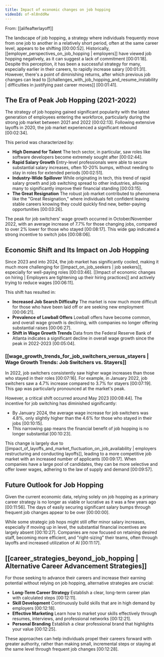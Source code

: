 ```yaml
---
title: Impact of economic changes on job hopping
videoId: of-ml8nddRw
---
```


From: [[alifeafterlayoff]] <br/> 

The landscape of job hopping, a strategy where individuals frequently move from one job to another in a relatively short period, often at the same career level, appears to be shifting <a class="yt-timestamp" data-t="00:00:52">[00:00:52]</a>. Historically, [[employer_perspectives_on_job_hopping | employers]] have viewed job hopping negatively, as it can suggest a lack of commitment <a class="yt-timestamp" data-t="00:01:18">[00:01:18]</a>. Despite this perception, it has been a successful strategy for many, especially earlier in their careers, to rapidly increase salary <a class="yt-timestamp" data-t="00:01:31">[00:01:31]</a>. However, there's a point of diminishing returns, after which previous job changes can lead to [[challenges_with_job_hopping_and_resume_instability | difficulties in justifying past career moves]] <a class="yt-timestamp" data-t="00:01:41">[00:01:41]</a>.

## The Era of Peak Job Hopping (2021-2022)

The strategy of job hopping gained significant popularity with the latest generation of employees entering the workforce, particularly during the strong job market between 2021 and 2022 <a class="yt-timestamp" data-t="00:02:13">[00:02:13]</a>. Following extensive layoffs in 2020, the job market experienced a significant rebound <a class="yt-timestamp" data-t="00:02:34">[00:02:34]</a>.

This period was characterized by:
*   **High Demand for Talent** The tech sector, in particular, saw roles like software developers become extremely sought after <a class="yt-timestamp" data-t="00:02:44">[00:02:44]</a>.
*   **Rapid Salary Growth** Entry-level professionals were able to secure substantial salary increases, often 10-20% bumps, without needing to stay in roles for extended periods <a class="yt-timestamp" data-t="00:02:51">[00:02:51]</a>.
*   **Industry-Wide Spillover** While originating in tech, this trend of rapid salary growth and job switching spread to other industries, allowing many to significantly improve their financial standing <a class="yt-timestamp" data-t="00:03:15">[00:03:15]</a>.
*   **The Great Resignation** The robust job market contributed to phenomena like the "Great Resignation," where individuals felt confident leaving stable careers knowing they could quickly find new, better-paying opportunities <a class="yt-timestamp" data-t="00:03:26">[00:03:26]</a>.

The peak for job switchers' wage growth occurred in October/November 2022, with an average increase of 7.7% for those changing jobs, compared to over 2% lower for those who stayed <a class="yt-timestamp" data-t="00:08:17">[00:08:17]</a>. This wide gap indicated a strong incentive to switch jobs <a class="yt-timestamp" data-t="00:08:06">[00:08:06]</a>.

## Economic Shift and Its Impact on Job Hopping

Since 2023 and into 2024, the job market has significantly cooled, making it much more challenging for [[impact_on_job_seekers | job seekers]], especially for well-paying roles <a class="yt-timestamp" data-t="00:03:46">[00:03:46]</a>. [[Impact of economic changes on hiring | Employers are tightening up their hiring practices]] and actively trying to reduce wages <a class="yt-timestamp" data-t="00:06:11">[00:06:11]</a>.

This shift has resulted in:
*   **Increased Job Search Difficulty** The market is now much more difficult for those who have been laid off or are seeking new employment <a class="yt-timestamp" data-t="00:06:21">[00:06:21]</a>.
*   **Prevalence of Lowball Offers** Lowball offers have become common, and overall wage growth is declining, with companies no longer offering substantial raises <a class="yt-timestamp" data-t="00:06:27">[00:06:27]</a>.
*   **Shift in Wage Growth Trends** Data from the Federal Reserve Bank of Atlanta indicates a significant decline in overall wage growth since the peak in 2022-2023 <a class="yt-timestamp" data-t="00:05:04">[00:05:04]</a>.

### [[wage_growth_trends_for_job_switchers_versus_stayers | Wage Growth Trends: Job Switchers vs. Stayers]]

In 2022, job switchers consistently saw higher wage increases than those who stayed in their roles <a class="yt-timestamp" data-t="00:07:16">[00:07:16]</a>. For example, in January 2022, job switchers saw a 4.7% increase compared to 3.7% for stayers <a class="yt-timestamp" data-t="00:07:19">[00:07:19]</a>. This gap was particularly pronounced at the market's peak.

However, a critical shift occurred around May 2023 <a class="yt-timestamp" data-t="00:08:44">[00:08:44]</a>. The incentive for job switching has diminished significantly:
*   By January 2024, the average wage increase for job switchers was 4.8%, only slightly higher than the 4.6% for those who stayed in their jobs <a class="yt-timestamp" data-t="00:10:15">[00:10:15]</a>.
*   This narrowing gap means the financial benefit of job hopping is no longer substantial <a class="yt-timestamp" data-t="00:10:23">[00:10:23]</a>.

This change is largely due to [[impact_of_layoffs_and_market_fluctuation_on_job_availability | employers restructuring and conducting layoffs]], leading to a more competitive job market with an increased number of applicants <a class="yt-timestamp" data-t="00:09:17">[00:09:17]</a>. When companies have a large pool of candidates, they can be more selective and offer lower wages, adhering to the law of supply and demand <a class="yt-timestamp" data-t="00:09:57">[00:09:57]</a>.

## Future Outlook for Job Hopping

Given the current economic data, relying solely on job hopping as a primary career strategy is no longer as viable or lucrative as it was a few years ago <a class="yt-timestamp" data-t="00:11:56">[00:11:56]</a>. The days of easily securing significant salary bumps through frequent job changes appear to be over <a class="yt-timestamp" data-t="00:00:00">[00:00:00]</a>.

While some strategic job hops might still offer minor salary increases, especially if moving up in level, the substantial financial incentives are largely absent <a class="yt-timestamp" data-t="00:10:27">[00:10:27]</a>. Companies are now focused on retaining desired staff, becoming more efficient, and "right-sizing" their teams, often through layoffs and increased utilization of AI <a class="yt-timestamp" data-t="00:11:17">[00:11:17]</a>.

## [[career_strategies_beyond_job_hopping | Alternative Career Advancement Strategies]]

For those seeking to advance their careers and increase their earning potential without relying on job hopping, alternative strategies are crucial:
*   **Long-Term Career Strategy** Establish a clear, long-term career plan with calculated steps <a class="yt-timestamp" data-t="00:12:11">[00:12:11]</a>.
*   **Skill Development** Continuously build skills that are in high demand by employers <a class="yt-timestamp" data-t="00:12:18">[00:12:18]</a>.
*   **Effective Marketing** Learn how to market your skills effectively through resumes, interviews, and professional networks <a class="yt-timestamp" data-t="00:12:21">[00:12:21]</a>.
*   **Personal Branding** Establish a clear professional brand that highlights your value <a class="yt-timestamp" data-t="00:12:25">[00:12:25]</a>.

These approaches can help individuals propel their careers forward with greater authority, rather than making small, incremental steps or staying at the same level through frequent job changes <a class="yt-timestamp" data-t="00:12:28">[00:12:28]</a>.